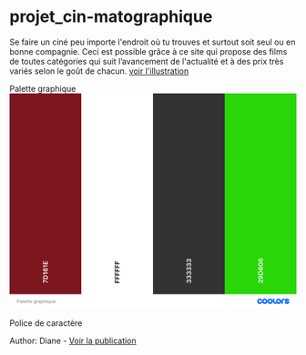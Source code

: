 # projet_cin-matographique

Se faire un ciné peu importe l'endroit où tu trouves et surtout soit seul ou en bonne compagnie. Ceci est possible grâce à ce site qui propose des films de toutes catégories qui suit l’avancement de l'actualité et à des prix très variés selon le goût de chacun.
[voir l'illustration](assets/Capture%20d’écran%202024-02-28%20à%2017.50.27.png)

Palette graphique
![alt text](assets/Palette%20graphique.png)

Police de caractère

Author:
Diane - 
[Voir la publication](https://nnebie12.github.io/projet_cin-matographique/)